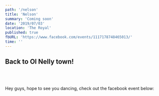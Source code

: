 ```yaml
---
path: '/nelson'
title: 'Nelson'
summary: 'Coming soon'
date: '2019/07/03'
location: 'The Royal'
published: true
fbURL: 'https://www.facebook.com/events/1117178748465013/'
time: ''
---
```


## Back to Ol Nelly town!

<br/><br/>

Hey guys, hope to see you dancing, check out the facebook event below:
